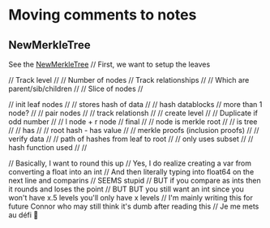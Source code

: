 # Moving comments to notes

## NewMerkleTree
See the [NewMerkleTree](./new_merkle.go#239)
// First, we want to setup the leaves

// Track level
//	// Number of nodes
// Track relationships
//	// Which are parent/sib/children
//	// Slice of nodes
//

// init leaf nodes
//	// stores hash of data
//	// hash datablocks
// more than 1 node?
//	// pair nodes
//	// track relationsh
//	// create level
//	// Duplicate if odd number
//		// l node + r node
// final
//	// node is merkle root
//		// is tree
//		// has
//			// root hash - has value
//			// merkle proofs (inclusion proofs)
//				// verify data
//				// path of hashes from leaf to root
//					// only uses subset
//			// hash function used
//			//


// Basically, I want to round this up
// Yes, I do realize creating a var from converting a float into an int
// And then literally typing into float64 on the next line and comparins
// SEEMS stupid
// BUT if you compare as ints then it rounds and loses the point
// BUT BUT you still want an int since you won't have x.5 levels you'll only have x levels
// I'm mainly writing this for future Connor who may still think it's dumb after reading this
// Je me mets au défi 🤺